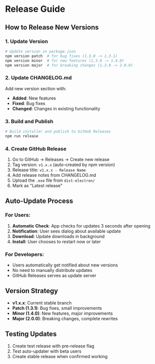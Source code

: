 # Release Guide

## How to Release New Versions

### 1. Update Version
```bash
# Update version in package.json
npm version patch  # for bug fixes (1.3.0 -> 1.3.1)
npm version minor  # for new features (1.3.0 -> 1.4.0)
npm version major  # for breaking changes (1.3.0 -> 2.0.0)
```

### 2. Update CHANGELOG.md
Add new version section with:
- **Added**: New features
- **Fixed**: Bug fixes
- **Changed**: Changes in existing functionality

### 3. Build and Publish
```bash
# Build installer and publish to GitHub Releases
npm run release
```

### 4. Create GitHub Release
1. Go to GitHub → Releases → Create new release
2. Tag version: `v1.x.x` (auto-created by npm version)
3. Release title: `v1.x.x - Release Name`
4. Add release notes from CHANGELOG.md
5. Upload the `.exe` file from `dist-electron/`
6. Mark as "Latest release"

## Auto-Update Process

### For Users:
1. **Automatic Check**: App checks for updates 3 seconds after opening
2. **Notification**: User sees dialog about available update
3. **Download**: Update downloads in background
4. **Install**: User chooses to restart now or later

### For Developers:
- Users automatically get notified about new versions
- No need to manually distribute updates
- GitHub Releases serves as update server

## Version Strategy
- **v1.x.x**: Current stable branch
- **Patch (1.3.1)**: Bug fixes, small improvements
- **Minor (1.4.0)**: New features, major improvements
- **Major (2.0.0)**: Breaking changes, complete rewrites

## Testing Updates
1. Create test release with pre-release flag
2. Test auto-updater with beta users
3. Create stable release when confirmed working
